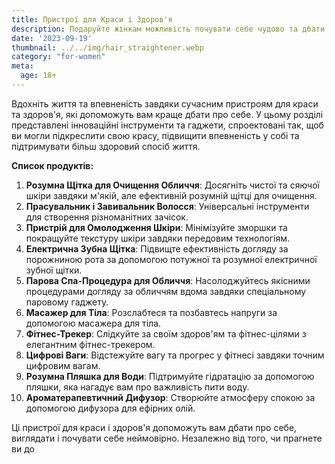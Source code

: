 ```yaml
---
title: Пристрої для Краси і Здоров'я
description: Подаруйте жінкам можливість почувати себе чудово та дбати про своє благополуччя завдяки інноваційним пристроям для догляду за собою.
date: '2023-09-19'
thumbnail: ../../img/hair_straightener.webp
category: "for-women"
meta:
  age: 18+
---
```

Вдохніть життя та впевненість завдяки сучасним пристроям для краси та здоров'я, які допоможуть вам краще дбати про себе. У цьому розділі представлені інноваційні інструменти та гаджети, спроектовані так, щоб ви могли підкреслити свою красу, підвищити впевненість у собі та підтримувати більш здоровий спосіб життя.

**Список продуктів:**
1. **Розумна Щітка для Очищення Обличчя**: Досягніть чистої та сяючої шкіри завдяки м'якій, але ефективній розумній щітці для очищення.
2. **Прасувальник і Завивальник Волосся**: Універсальні інструменти для створення різноманітних зачісок.
3. **Пристрій для Омолодження Шкіри**: Мінімізуйте зморшки та покращуйте текстуру шкіри завдяки передовим технологіям.
4. **Електрична Зубна Щітка**: Підвищте ефективність догляду за порожниною рота за допомогою потужної та розумної електричної зубної щітки.
5. **Парова Спа-Процедура для Обличчя**: Насолоджуйтесь якісними процедурами догляду за обличчям вдома завдяки спеціальному паровому гаджету.
6. **Масажер для Тіла**: Розслабтеся та позбавтесь напруги за допомогою масажера для тіла.
7. **Фітнес-Трекер**: Слідкуйте за своїм здоров'ям та фітнес-цілями з елегантним фітнес-трекером.
8. **Цифрові Ваги**: Відстежуйте вагу та прогрес у фітнесі завдяки точним цифровим вагам.
9. **Розумна Пляшка для Води**: Підтримуйте гідратацію за допомогою пляшки, яка нагадує вам про важливість пити воду.
10. **Ароматерапевтичний Дифузор**: Створюйте атмосферу спокою за допомогою дифузора для ефірних олій.

Ці пристрої для краси і здоров'я допоможуть вам дбати про себе, виглядати і почувати себе неймовірно. Незалежно від того, чи прагнете ви до
